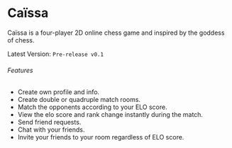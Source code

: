# Caïssa
Caïssa is a four-player 2D online chess game and inspired by the goddess of chess.

Latest Version: `Pre-release v0.1`

###### Features
  - Create own profile and info.
  - Create double or quadruple match rooms.
  - Match the opponents according to your ELO score.
  - View the elo score and rank change instantly during the match.
  - Send friend requests.
  - Chat with your friends.
  - Invite your friends to your room regardless of ELO score.
